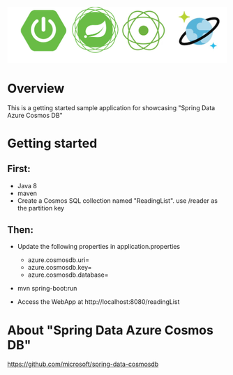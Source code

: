 ![](logo.png)
# Overview
This is a getting started sample application for showcasing "Spring Data Azure Cosmos DB" 

# Getting started

## First:
 * Java 8
 * maven
 * Create a Cosmos SQL collection named "ReadingList". use /reader as the partition key

## Then:
* Update the following properties in application.properties 
  - azure.cosmosdb.uri=
  - azure.cosmosdb.key=
  - azure.cosmosdb.database=

* mvn spring-boot:run 
* Access the WebApp at http://localhost:8080/readingList

# About "Spring Data Azure Cosmos DB" 
 https://github.com/microsoft/spring-data-cosmosdb
